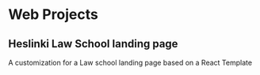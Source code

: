 # Web Projects


## Heslinki Law School landing page

A customization for a Law school landing page based on a React Template
